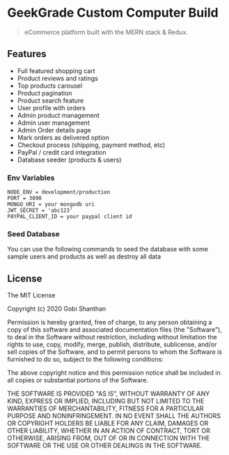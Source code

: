 # GeekGrade Custom Computer Build

> eCommerce platform built with the MERN stack & Redux.


## Features
- Full featured shopping cart
- Product reviews and ratings
- Top products carousel
- Product pagination
- Product search feature
- User profile with orders
- Admin product management
- Admin user management
- Admin Order details page
- Mark orders as delivered option
- Checkout process (shipping, payment method, etc)
- PayPal / credit card integration
- Database seeder (products & users)



### Env Variables

```
NODE_ENV = development/production
PORT = 3090
MONGO_URI = your mongodb uri
JWT_SECRET = 'abc123'
PAYPAL_CLIENT_ID = your paypal client id

```

### Seed Database

You can use the following commands to seed the database with some sample users and products as well as destroy all data



## License

The MIT License

Copyright (c) 2020 Gobi Shanthan 

Permission is hereby granted, free of charge, to any person obtaining a copy
of this software and associated documentation files (the "Software"), to deal
in the Software without restriction, including without limitation the rights
to use, copy, modify, merge, publish, distribute, sublicense, and/or sell
copies of the Software, and to permit persons to whom the Software is
furnished to do so, subject to the following conditions:

The above copyright notice and this permission notice shall be included in
all copies or substantial portions of the Software.

THE SOFTWARE IS PROVIDED "AS IS", WITHOUT WARRANTY OF ANY KIND, EXPRESS OR
IMPLIED, INCLUDING BUT NOT LIMITED TO THE WARRANTIES OF MERCHANTABILITY,
FITNESS FOR A PARTICULAR PURPOSE AND NONINFRINGEMENT. IN NO EVENT SHALL THE
AUTHORS OR COPYRIGHT HOLDERS BE LIABLE FOR ANY CLAIM, DAMAGES OR OTHER
LIABILITY, WHETHER IN AN ACTION OF CONTRACT, TORT OR OTHERWISE, ARISING FROM,
OUT OF OR IN CONNECTION WITH THE SOFTWARE OR THE USE OR OTHER DEALINGS IN
THE SOFTWARE.
